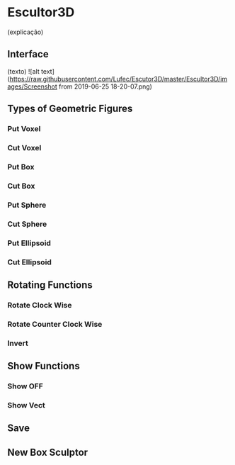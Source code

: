 # Escultor3D
  (explicação)
## Interface
 (texto)
 ![alt text](https://raw.githubusercontent.com/Lufec/Escutor3D/master/Escultor3D/images/Screenshot from 2019-06-25 18-20-07.png)
## Types of Geometric Figures

### Put Voxel

### Cut Voxel

### Put Box

### Cut Box

### Put Sphere

### Cut Sphere

### Put Ellipsoid

### Cut Ellipsoid

## Rotating Functions

### Rotate Clock Wise

### Rotate Counter Clock Wise

### Invert

## Show Functions 

### Show OFF 

### Show Vect

## Save

## New Box Sculptor

